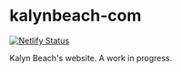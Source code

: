 # kalynbeach-com

[![Netlify Status](https://api.netlify.com/api/v1/badges/ed9ac758-d3c8-43c1-a761-616af7d504c5/deploy-status)](https://app.netlify.com/sites/kalynbeach-com/deploys)

Kalyn Beach's website. A work in progress.
